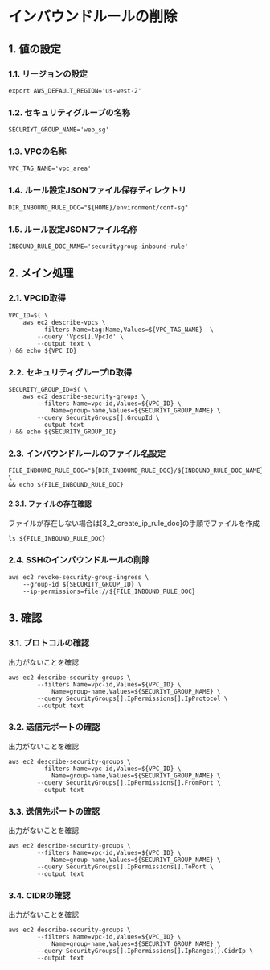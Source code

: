<!-- omit in toc -->
# インバウンドルールの削除

## 1. 値の設定

### 1.1. リージョンの設定

    export AWS_DEFAULT_REGION='us-west-2'

### 1.2. セキュリティグループの名称

    SECURIYT_GROUP_NAME='web_sg'

### 1.3. VPCの名称

    VPC_TAG_NAME='vpc_area'

### 1.4. ルール設定JSONファイル保存ディレクトリ

    DIR_INBOUND_RULE_DOC="${HOME}/environment/conf-sg"

### 1.5. ルール設定JSONファイル名称

    INBOUND_RULE_DOC_NAME='securitygroup-inbound-rule'

## 2. メイン処理

### 2.1. VPCID取得

    VPC_ID=$( \
        aws ec2 describe-vpcs \
            --filters Name=tag:Name,Values=${VPC_TAG_NAME}  \
            --query 'Vpcs[].VpcId' \
            --output text \
    ) && echo ${VPC_ID}

### 2.2. セキュリティグループID取得

    SECURITY_GROUP_ID=$( \
        aws ec2 describe-security-groups \
            --filters Name=vpc-id,Values=${VPC_ID} \
                Name=group-name,Values=${SECURIYT_GROUP_NAME} \
            --query SecurityGroups[].GroupId \
            --output text
    ) && echo ${SECURITY_GROUP_ID}

### 2.3. インバウンドルールのファイル名設定

    FILE_INBOUND_RULE_DOC="${DIR_INBOUND_RULE_DOC}/${INBOUND_RULE_DOC_NAME}.json" \
    && echo ${FILE_INBOUND_RULE_DOC}

#### 2.3.1. ファイルの存在確認

ファイルが存在しない場合は[3_2_create_ip_rule_doc]の手順でファイルを作成

    ls ${FILE_INBOUND_RULE_DOC}

### 2.4. SSHのインバウンドルールの削除

    aws ec2 revoke-security-group-ingress \
        --group-id ${SECURITY_GROUP_ID} \
        --ip-permissions=file://${FILE_INBOUND_RULE_DOC}

## 3. 確認

### 3.1. プロトコルの確認

出力がないことを確認

    aws ec2 describe-security-groups \
            --filters Name=vpc-id,Values=${VPC_ID} \
                Name=group-name,Values=${SECURIYT_GROUP_NAME} \
            --query SecurityGroups[].IpPermissions[].IpProtocol \
            --output text

### 3.2. 送信元ポートの確認

出力がないことを確認

    aws ec2 describe-security-groups \
            --filters Name=vpc-id,Values=${VPC_ID} \
                Name=group-name,Values=${SECURIYT_GROUP_NAME} \
            --query SecurityGroups[].IpPermissions[].FromPort \
            --output text

### 3.3. 送信先ポートの確認

出力がないことを確認

    aws ec2 describe-security-groups \
            --filters Name=vpc-id,Values=${VPC_ID} \
                Name=group-name,Values=${SECURIYT_GROUP_NAME} \
            --query SecurityGroups[].IpPermissions[].ToPort \
            --output text

### 3.4. CIDRの確認

出力がないことを確認

    aws ec2 describe-security-groups \
            --filters Name=vpc-id,Values=${VPC_ID} \
                Name=group-name,Values=${SECURIYT_GROUP_NAME} \
            --query SecurityGroups[].IpPermissions[].IpRanges[].CidrIp \
            --output text
